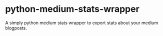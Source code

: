 # python-medium-stats-wrapper
A simply python medium stats wrapper to export stats about your medium blogposts.
